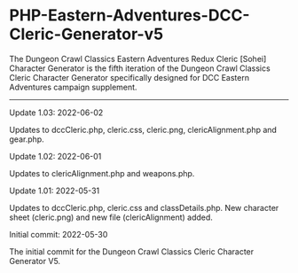 # PHP-Eastern-Adventures-DCC-Cleric-Generator-v5
The Dungeon Crawl Classics Eastern Adventures Redux Cleric [Sohei] Character Generator is the fifth iteration of the Dungeon Crawl Classics Cleric Character Generator specifically designed for DCC Eastern Adventures campaign supplement.


-------------


Update 1.03: 2022-06-02

Updates to dccCleric.php, cleric.css, cleric.png, clericAlignment.php and gear.php.


Update 1.02: 2022-06-01

Updates to clericAlignment.php and weapons.php.



Update 1.01: 2022-05-31

Updates to dccCleric.php, cleric.css and classDetails.php.  New character sheet (cleric.png) and new file (clericAlignment) added.



Initial commit: 2022-05-30

The initial commit for the Dungeon Crawl Classics Cleric Character Generator V5.
